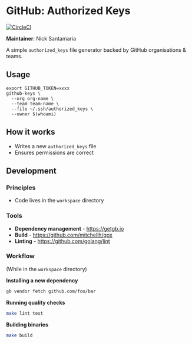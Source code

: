 GitHub: Authorized Keys
========================

[![CircleCI](https://circleci.com/gh/previousnext/aws-iam-keys.svg?style=svg)](https://circleci.com/gh/previousnext/aws-iam-keys)

**Maintainer**: Nick Santamaria

A simple `authorized_keys` file generator backed by GitHub organisations & teams.

## Usage

```
export GITHUB_TOKEN=xxxx
github-keys \
  --org org-name \
  --team team-name \
  --file ~/.ssh/authorized_keys \
  --owner $(whoami)
```

## How it works

* Writes a new `authorized_keys` file
* Ensures permissions are correct

## Development

### Principles

* Code lives in the `workspace` directory

### Tools

* **Dependency management** - https://getgb.io
* **Build** - https://github.com/mitchellh/gox
* **Linting** - https://github.com/golang/lint

### Workflow

(While in the `workspace` directory)

**Installing a new dependency**

```bash
gb vendor fetch github.com/foo/bar
```

**Running quality checks**

```bash
make lint test
```

**Building binaries**

```bash
make build
```
